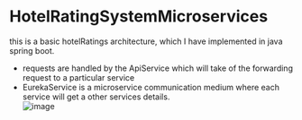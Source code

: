 # HotelRatingSystemMicroservices


this is a basic hotelRatings architecture, which I have implemented in java spring boot.
- requests are handled by the ApiService which will take of the forwarding request to a particular service
- EurekaService is a microservice communication medium where each service will get a other services details.  
![image](https://github.com/190030412-teja/HotelRatingSystemMicroservices/assets/74000225/e6e83773-63c8-49c4-b2f2-841a2206ec1e)
